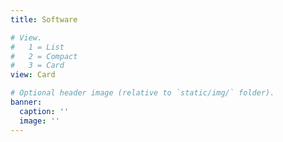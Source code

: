 ```yaml
---
title: Software

# View.
#   1 = List
#   2 = Compact
#   3 = Card
view: Card

# Optional header image (relative to `static/img/` folder).
banner:
  caption: ''
  image: ''
---
```


